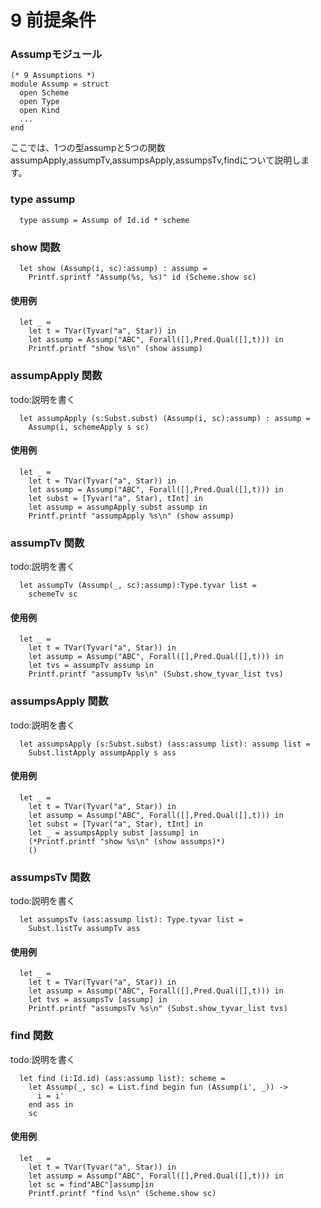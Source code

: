 # 9 前提条件

### Assumpモジュール

	(* 9 Assumptions *)
	module Assump = struct
	  open Scheme
	  open Type
	  open Kind
  	  ...
	end

ここでは、1つの型assumpと5つの関数assumpApply,assumpTv,assumpsApply,assumpsTv,findについて説明します。


### type assump

	  type assump = Assump of Id.id * scheme

### show 関数

	  let show (Assump(i, sc):assump) : assump =
	    Printf.sprintf "Assump(%s, %s)" id (Scheme.show sc)

#### 使用例

	  let _ =
	    let t = TVar(Tyvar("a", Star)) in
	    let assump = Assump("ABC", Forall([],Pred.Qual([],t))) in
	    Printf.printf "show %s\n" (show assump)


### assumpApply 関数

todo:説明を書く

	  let assumpApply (s:Subst.subst) (Assump(i, sc):assump) : assump =
	    Assump(i, schemeApply s sc)

#### 使用例

	  let _ =
	    let t = TVar(Tyvar("a", Star)) in
	    let assump = Assump("ABC", Forall([],Pred.Qual([],t))) in
	    let subst = [Tyvar("a", Star), tInt] in
	    let assump = assumpApply subst assump in
	    Printf.printf "assumpApply %s\n" (show assump)

### assumpTv 関数

todo:説明を書く

	  let assumpTv (Assump(_, sc):assump):Type.tyvar list =
	    schemeTv sc

#### 使用例

	  let _ =
	    let t = TVar(Tyvar("a", Star)) in
	    let assump = Assump("ABC", Forall([],Pred.Qual([],t))) in
	    let tvs = assumpTv assump in
	    Printf.printf "assumpTv %s\n" (Subst.show_tyvar_list tvs)

### assumpsApply 関数

todo:説明を書く

	  let assumpsApply (s:Subst.subst) (ass:assump list): assump list =
	    Subst.listApply assumpApply s ass

#### 使用例

	  let _ =
	    let t = TVar(Tyvar("a", Star)) in
	    let assump = Assump("ABC", Forall([],Pred.Qual([],t))) in
	    let subst = [Tyvar("a", Star), tInt] in
	    let _ = assumpsApply subst [assump] in
	    (*Printf.printf "show %s\n" (show assumps)*)
	    ()

### assumpsTv 関数

todo:説明を書く

	  let assumpsTv (ass:assump list): Type.tyvar list =
	    Subst.listTv assumpTv ass

#### 使用例

	  let _ =
	    let t = TVar(Tyvar("a", Star)) in
	    let assump = Assump("ABC", Forall([],Pred.Qual([],t))) in
	    let tvs = assumpsTv [assump] in
	    Printf.printf "assumpsTv %s\n" (Subst.show_tyvar_list tvs)

### find 関数

todo:説明を書く

	  let find (i:Id.id) (ass:assump list): scheme =
	    let Assump(_, sc) = List.find begin fun (Assump(i', _)) ->
	      i = i'
	    end ass in
	    sc

#### 使用例

	  let _ =
	    let t = TVar(Tyvar("a", Star)) in
	    let assump = Assump("ABC", Forall([],Pred.Qual([],t))) in
	    let sc = find"ABC"[assump]in
	    Printf.printf "find %s\n" (Scheme.show sc)
